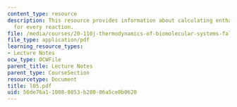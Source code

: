 ```yaml
---
content_type: resource
description: This resource provides information about calculating enthalpy changes
  for every reaction.
file: /media/courses/20-110j-thermodynamics-of-biomolecular-systems-fall-2005/56de76a110080853b28006a5ce0b0620_l05.pdf
file_type: application/pdf
learning_resource_types:
- Lecture Notes
ocw_type: OCWFile
parent_title: Lecture Notes
parent_type: CourseSection
resourcetype: Document
title: l05.pdf
uid: 56de76a1-1008-0853-b280-06a5ce0b0620
---
```

